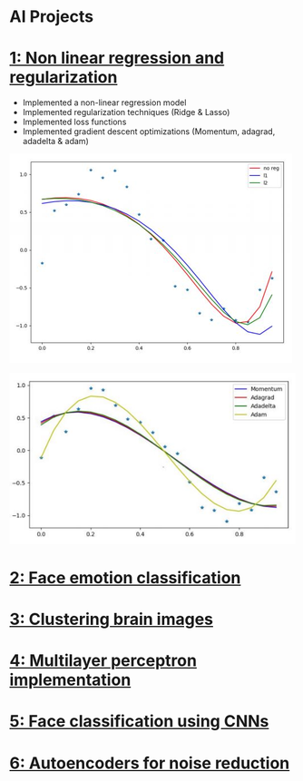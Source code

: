 # AI Projects

# [1: Non linear regression and regularization](https://github.com/Flrotm/Projects/edit/master/AI/py1) 
- Implemented a non-linear regression model
- Implemented regularization techniques (Ridge & Lasso)
- Implemented loss functions
- Implemented gradient descent optimizations (Momentum, adagrad, adadelta & adam)

![Lasso and Ridge](https://github.com/Flrotm/Projects/blob/master/AI/images/reg.JPG)
  

![Gradient descent optimization](https://github.com/Flrotm/Projects/blob/master/AI/images/gd.JPG)

# [2: Face emotion classification](https://github.com/Flrotm/Projects/edit/master/AI/py2) 

# [3: Clustering brain images](https://github.com/Flrotm/Projects/edit/master/AI/py3)

# [4: Multilayer perceptron implementation](https://github.com/Flrotm/Projects/edit/master/AI/py4)

# [5: Face classification using CNNs](https://github.com/Flrotm/Projects/edit/master/AI/py5)

# [6: Autoencoders for noise reduction](https://github.com/Flrotm/Projects/edit/master/AI/py6)

